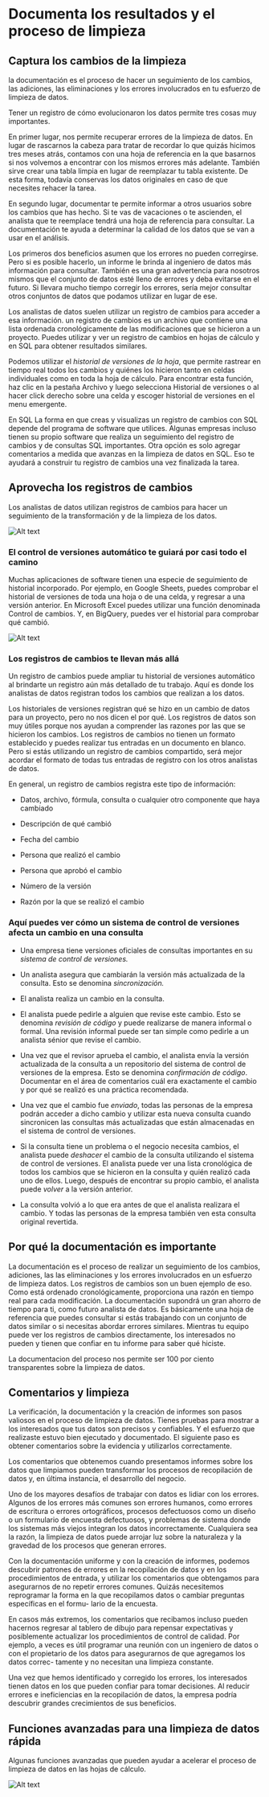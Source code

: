 # Documenta los resultados y el proceso de limpieza

## Captura los cambios de la limpieza

la documentación es el proceso de hacer un seguimiento de los cambios, las adiciones, las eliminaciones y los errores
involucrados en tu esfuerzo de limpieza de datos.

Tener un registro de cómo evolucionaron los datos permite tres cosas muy importantes.

En primer lugar, nos permite recuperar errores de la limpieza de datos. En lugar de rascarnos la cabeza para tratar de
recordar lo que quizás hicimos tres meses atrás, contamos con una hoja de referencia en la que basarnos si nos volvemos a
encontrar con los mismos errores más adelante. También sirve crear una tabla limpia en lugar de reemplazar tu tabla existente.
De esta forma, todavía conservas los datos originales en caso de que necesites rehacer la tarea.

En segundo lugar, documentar te permite informar a otros usuarios sobre los cambios que has hecho. Si te vas de vacaciones
o te ascienden, el analista que te reemplace tendrá una hoja de referencia para consultar. La documentación te ayuda a
determinar la calidad de los datos que se van a usar en el análisis.

Los primeros dos beneficios asumen que los errores no pueden corregirse. Pero si es posible hacerlo, un informe le brinda
al ingeniero de datos más información para consultar. También es una gran advertencia para nosotros mismos que el conjunto
de datos esté lleno de errores y deba evitarse en el futuro. Si llevara mucho tiempo corregir los errores, sería mejor
consultar otros conjuntos de datos que podamos utilizar en lugar de ese.

Los analistas de datos suelen utilizar un registro de cambios para acceder a esa información. un registro de cambios es
un archivo que contiene una lista ordenada cronológicamente de las modificaciones que se hicieron a un proyecto. Puedes
utilizar y ver un registro de cambios en hojas de cálculo y en SQL para obtener resultados similares.

Podemos utilizar el *historial de versiones de la hoja*, que permite rastrear en tiempo real todos los cambios y quiénes
los hicieron tanto en celdas individuales como en toda la hoja de cálculo. Para encontrar esta función, haz clic en la
pestaña Archivo y luego selecciona Historial de versiones o al hacer click derecho sobre una celda y escoger historial de
versiones en el menu emergente.

En SQL La forma en que creas y visualizas un registro de cambios con SQL depende del programa de software que utilices.
Algunas empresas incluso tienen su propio software que realiza un seguimiento del registro de cambios y de consultas SQL
importantes. Otra opción es solo agregar comentarios a medida que avanzas en la limpieza de datos en SQL. Eso te ayudará
a construir tu registro de cambios una vez finalizada la tarea.

## Aprovecha los registros de cambios

Los analistas de datos utilizan registros de cambios para hacer un seguimiento de la transformación y de la limpieza de
los datos.

![Alt text](image.png)

### El control de versiones automático te guiará por casi todo el camino

Muchas aplicaciones de software tienen una especie de seguimiento de historial incorporado. Por ejemplo, en Google Sheets,
puedes comprobar el historial de versiones de toda una hoja o de una celda, y regresar a una versión anterior. En Microsoft
Excel puedes utilizar una función denominada Control de cambios. Y, en BigQuery, puedes ver el historial para comprobar
qué cambió.

![Alt text](image-1.png)

### Los registros de cambios te llevan más allá

Un registro de cambios puede ampliar tu historial de versiones automático al brindarte un registro aún más detallado de
tu trabajo. Aquí es donde los analistas de datos registran todos los cambios que realizan a los datos.

Los historiales de versiones registran qué se hizo en un cambio de datos para un proyecto, pero no nos dicen el por qué.
Los registros de datos son muy útiles porque nos ayudan a comprender las razones por las que se hicieron los cambios. Los
registros de cambios no tienen un formato establecido y puedes realizar tus entradas en un documento en blanco. Pero si
estás utilizando un registro de cambios compartido, será mejor acordar el formato de todas tus entradas de registro con
los otros analistas de datos.

En general, un registro de cambios registra este tipo de información:

- Datos, archivo, fórmula, consulta o cualquier otro componente que haya cambiado

- Descripción de qué cambió

- Fecha del cambio

- Persona que realizó el cambio

- Persona que aprobó el cambio

- Número de la versión

- Razón por la que se realizó el cambio

### Aquí puedes ver cómo un sistema de control de versiones afecta un cambio en una consulta

- Una empresa tiene versiones oficiales de consultas importantes en su *sistema de control de versiones.*

- Un analista asegura que cambiarán la versión más actualizada de la consulta. Esto se denomina *sincronización.*

- El analista realiza un cambio en la consulta.

- El analista puede pedirle a alguien que revise este cambio. Esto se denomina *revisión de código* y puede realizarse de
  manera informal o formal. Una revisión informal puede ser tan simple como pedirle a un analista sénior que revise el cambio.

- Una vez que el revisor aprueba el cambio, el analista envía la versión actualizada de la consulta a un repositorio del
  sistema de control de versiones de la empresa. Esto se denomina *confirmación de código*. Documentar en el área de
  comentarios cuál era exactamente el cambio y por qué se realizó es una práctica recomendada.

- Una vez que el cambio fue *enviado*, todas las personas de la empresa podrán acceder a dicho cambio y utilizar esta nueva
  consulta cuando sincronicen las consultas más actualizadas que están almacenadas en el sistema de control de versiones.

- Si la consulta tiene un problema o el negocio necesita cambios, el analista puede *deshacer* el cambio de la consulta
  utilizando el sistema de control de versiones. El analista puede ver una lista   cronológica de todos los cambios que se
  hicieron en la consulta y quién realizó cada uno de ellos. Luego, después de encontrar su propio cambio, el analista
  puede *volver* a la versión anterior.

- La consulta volvió a lo que era antes de que el analista realizara el cambio. Y todas las personas de la empresa también
  ven esta consulta original revertida.

## Por qué la documentación es importante

La documentación es el proceso de realizar un seguimiento de los cambios, adiciones, las las eliminaciones y los errores
involucrados en un esfuerzo de limpieza datos. Los registros de cambios son un buen ejemplo de eso. Como está ordenado
cronológicamente, proporciona una razón en tiempo real para cada modificación. La documentación supondrá un gran ahorro de
tiempo para ti, como futuro analista de datos. Es básicamente una hoja de referencia que puedes consultar si estás trabajando
con un conjunto de datos similar o si necesitas abordar errores similares. Mientras tu equipo puede ver los registros de
cambios directamente, los interesados no pueden y tienen que confiar en tu informe para saber qué hiciste.

La documentacion del proceso nos permite ser 100 por ciento transparentes sobre la limpieza de datos.

## Comentarios y limpieza

La verificación, la documentación y la creación de informes son pasos valiosos en el proceso de limpieza de datos. Tienes
pruebas para mostrar a los interesados que tus datos son precisos y confiables. Y el esfuerzo que realizaste estuvo bien
ejecutado y documentado. El siguiente paso es obtener comentarios sobre la evidencia y utilizarlos correctamente.

Los comentarios que obtenemos cuando presentamos informes sobre los datos que limpiamos pueden transformar los procesos
de recopilación de datos y, en última instancia, el desarrollo del negocio.

Uno de los mayores desafíos de trabajar con datos es lidiar con los errores. Algunos de los errores más comunes son errores
humanos, como errores de escritura o errores ortográficos, procesos defectuosos como un diseño o un formulario de encuesta
defectuosos, y problemas de sistema donde los sistemas más viejos integran los datos incorrectamente. Cualquiera sea la
razón, la limpieza de datos puede arrojar luz sobre la naturaleza y la gravedad de los procesos que generan errores.

Con la documentación uniforme y con la creación de informes, podemos descubrir patrones de errores en la recopilación de
datos y en los procedimientos de entrada, y utilizar los comentarios que obtengamos para asegurarnos de no repetir errores
comunes. Quizás necesitemos reprogramar la forma en la que recopilamos datos o cambiar preguntas específicas en el formu-
lario de la encuesta.

En casos más extremos, los comentarios que recibamos incluso pueden hacernos regresar al tablero de dibujo para repensar
expectativas y posiblemente actualizar los procedimientos de control de calidad. Por ejemplo, a veces es útil programar
una reunión con un ingeniero de datos o con el propietario de los datos para asegurarnos de que agregamos los datos correc-
tamente y no necesitan una limpieza constante.

Una vez que hemos identificado y corregido los errores, los interesados tienen datos en los que pueden confiar para tomar
decisiones. Al reducir errores e ineficiencias en la recopilación de datos, la empresa podría descubrir grandes crecimientos
de sus beneficios.

## Funciones avanzadas para una limpieza de datos rápida

Algunas funciones avanzadas que pueden ayudar a acelerar el proceso de limpieza de datos en las hojas de cálculo.

![Alt text](image-2.png)
